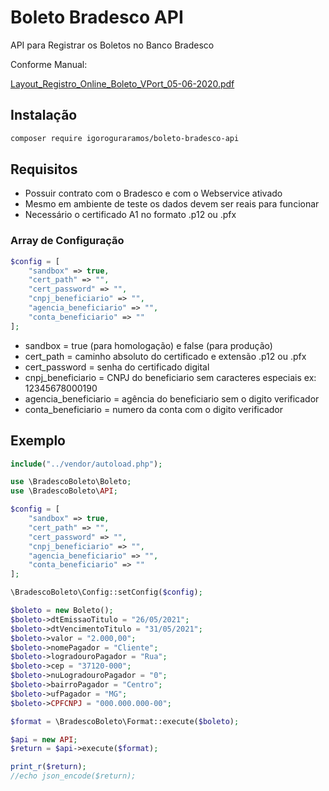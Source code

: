 # Boleto Bradesco API
API para Registrar os Boletos no Banco Bradesco

Conforme Manual:

[Layout_Registro_Online_Boleto_VPort_05-06-2020.pdf](https://github.com/igoroguraramos/boleto-bradesco-api/blob/main/Layout_Registro_Online_Boleto_VPort_05-06-2020.pdf)


## Instalação


```bash
composer require igoroguraramos/boleto-bradesco-api
```

## Requisitos
- Possuir contrato com o Bradesco e com o Webservice ativado
- Mesmo em ambiente de teste os dados devem ser reais para funcionar
- Necessário o certificado A1 no formato .p12 ou .pfx

### Array de Configuração
```php
$config = [
    "sandbox" => true,
    "cert_path" => "",
    "cert_password" => "",
    "cnpj_beneficiario" => "",
    "agencia_beneficiario" => "",
    "conta_beneficiario" => ""
];
```
- sandbox = true (para homologação) e false (para produção)
- cert_path = caminho absoluto do certificado e extensão .p12 ou .pfx
- cert_password = senha do certificado digital
- cnpj_beneficiario = CNPJ do beneficiario sem caracteres especiais ex: 12345678000190
- agencia_beneficiario = agência do beneficiario sem o digito verificador
- conta_beneficiario = numero da conta com o digito verificador


## Exemplo

```php
include("../vendor/autoload.php");

use \BradescoBoleto\Boleto;
use \BradescoBoleto\API;

$config = [
    "sandbox" => true,
    "cert_path" => "",
    "cert_password" => "",
    "cnpj_beneficiario" => "",
    "agencia_beneficiario" => "",
    "conta_beneficiario" => ""
];

\BradescoBoleto\Config::setConfig($config);

$boleto = new Boleto();
$boleto->dtEmissaoTitulo = "26/05/2021";
$boleto->dtVencimentoTitulo = "31/05/2021";
$boleto->valor = "2.000,00";
$boleto->nomePagador = "Cliente";
$boleto->logradouroPagador = "Rua";
$boleto->cep = "37120-000";
$boleto->nuLogradouroPagador = "0";
$boleto->bairroPagador = "Centro";
$boleto->ufPagador = "MG";
$boleto->CPFCNPJ = "000.000.000-00";

$format = \BradescoBoleto\Format::execute($boleto);

$api = new API;
$return = $api->execute($format);

print_r($return);
//echo json_encode($return);

```
